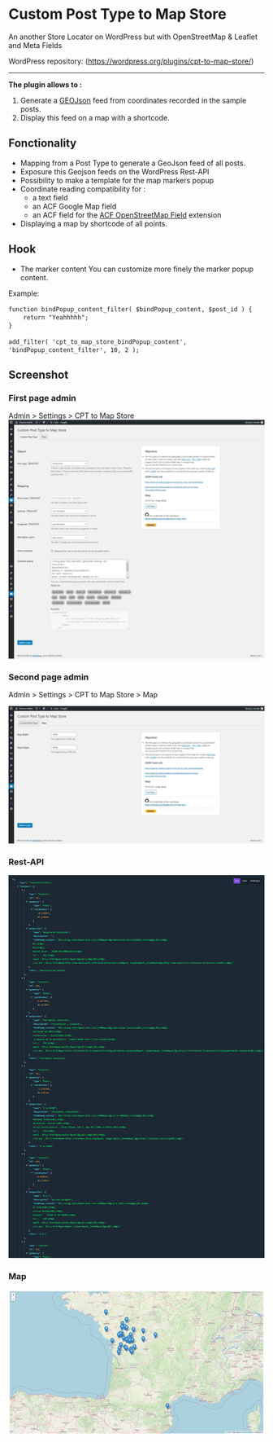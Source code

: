 # Custom Post Type to Map Store
An another Store Locator on WordPress but with OpenStreetMap &amp; Leaflet and Meta Fields

WordPress repository: (https://wordpress.org/plugins/cpt-to-map-store/)

-----------------------

**The plugin allows to :**

1. Generate a [GEOJson](https://en.wikipedia.org/wiki/GeoJSON) feed from coordinates recorded in the sample posts.
2. Display this feed on a map with a shortcode.

## Fonctionality

- Mapping from a Post Type to generate a GeoJson feed of all posts.
- Exposure this Geojson feeds on the WordPress Rest-API
- Possibility to make a template for the map markers popup
- Coordinate reading compatibility for :
    - a text field
    - an ACF Google Map field
    - an ACF field for the [ACF OpenStreetMap Field](https://wordpress.org/plugins/acf-openstreetmap-field/) extension
- Displaying a map by shortcode of all points.

## Hook

* The marker content
You can customize more finely the marker popup content.

Example:
```
function bindPopup_content_filter( $bindPopup_content, $post_id ) {
	return "Yeahhhhh";
}

add_filter( 'cpt_to_map_store_bindPopup_content', 'bindPopup_content_filter', 10, 2 );
```

## Screenshot

### First page admin
Admin > Settings > CPT to Map Store
![Screenshot admin 1](https://raw.githubusercontent.com/lriaudel/cpt-to-map-store/master/.wordpress.org/screenshot-1.png "Screeshot admin 1")

### Second page admin

Admin > Settings > CPT to Map Store > Map

![Screenshot admin 2](https://raw.githubusercontent.com/lriaudel/cpt-to-map-store/master/.wordpress.org/screenshot-2.png "Screeshot admin 2")

### Rest-API
![GeoJson](https://raw.githubusercontent.com/lriaudel/cpt-to-map-store/master/.wordpress.org/screenshot-3.png "GeoJson")

### Map
![Map](https://raw.githubusercontent.com/lriaudel/cpt-to-map-store/master/.wordpress.org/screenshot-4.png "Map")